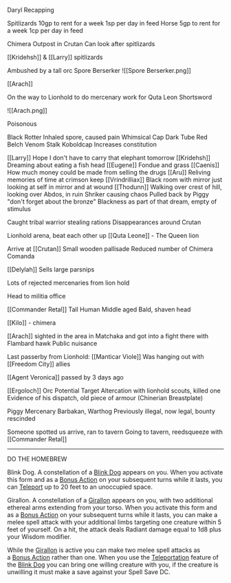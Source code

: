 Daryl Recapping

Spitlizards
	10gp to rent for a week
	1sp per day in feed
Horse
	5gp to rent for a week
	1cp per day in feed

Chimera Outpost in Crutan
	Can look after spitlizards

[[Kridehsh]] & [[Larry]] spitlizards

Ambushed by a tall orc
Spore Berserker
![[Spore Berserker.png]]


[[Arach]]

On the way to Lionhold to do mercenary work for Quta Leon
Shortsword 

![[Arach.png]]

Poisonous

Black Rotter 
	Inhaled spore, caused pain
Whimsical Cap
Dark Tube
Red Belch
Venom Stalk
Koboldcap
	Increases constitution


[[Larry]]
	Hope I don't have to carry that elephant tomorrow
[[Kridehsh]]
	Dreaming about eating a fish head
[[Eugene]]
	Fondue and grass
[[Caenis]]
	How much money could be made from selling the drugs
[[Aru]]
	Reliving memories of time at crimson keep
[[Vrindrilliax]]
	Black room with mirror just looking at self in mirror and at wound
[[Thodunn]]
	Walking over crest of hill, looking over Abdos, in ruin
	Shriker causing chaos
	Pulled back by Piggy "don't forget about the bronze"
	Blackness as part of that dream, empty of stimulus


Caught tribal warrior stealing rations
Disappearances around Crutan

Lionhold arena, beat each other up
[[Quta Leone]] - The Queen lion


Arrive at [[Crutan]]
Small wooden pallisade
Reduced number of Chimera Comanda

[[Delylah]]
	Sells large parsnips

Lots of rejected mercenaries from lion hold

Head to militia office

[[Commander Retal]]
Tall Human
Middle aged
Bald, shaven head

[[Kilo]] - chimera

[[Arach]] sighted in the area in Matchaka and got into a fight there with Flambard hawk
Public nuisance

Last passerby from Lionhold:
[[Manticar Viole]] 
	Was hanging out with [[Freedom City]] allies

[[Agent Veronica]] passed by 3 days ago

[[Ergoloch]]
	Orc
	Potential Target
	Altercation with lionhold scouts, killed one
	Evidence of his dispatch, old piece of armour (Chinerian Breastplate)

Piggy 
	Mercenary Barbakan, Warthog
	Previously illegal, now legal, bounty rescinded

Someone spotted us arrive, ran to tavern
Going to tavern, reedsqueeze with [[Commander Retal]]


<hr>

DO THE HOMEBREW


Blink Dog. A constellation of a [Blink Dog](https://5e.tools/bestiary.html#blink%20dog_mm) appears on you. When you activate this form and as a [Bonus Action](https://5e.tools/variantrules.html#bonus%20action_xphb) on your subsequent turns while it lasts, you can [Teleport](https://5e.tools/variantrules.html#teleportation_xphb) up to 20 feet to an unoccupied space.

Girallon. A constellation of a [Girallon](https://5e.tools/bestiary.html#girallon_mpmm) appears on you, with two additional ethereal arms extending from your torso. When you activate this form and as a [Bonus Action](https://5e.tools/variantrules.html#bonus%20action_xphb) on your subsequent turns while it lasts, you can make a melee spell attack with your additional limbs targeting one creature within 5 feet of yourself. On a hit, the attack deals Radiant damage equal to 1d8 plus your Wisdom modifier.

While the [Girallon](https://5e.tools/bestiary.html#girallon_mpmm) is active you can make two melee spell attacks as a [Bonus Action](https://5e.tools/variantrules.html#bonus%20action_xphb) rather than one. When you use the [Teleportation](https://5e.tools/variantrules.html#teleportation_xphb) feature of the [Blink Dog](https://5e.tools/bestiary.html#blink%20dog_mm) you can bring one willing creature with you, if the creature is unwilling it must make a save against your Spell Save DC.





